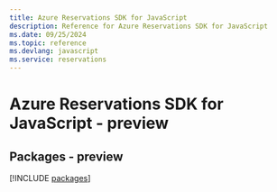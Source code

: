 ```yaml
---
title: Azure Reservations SDK for JavaScript
description: Reference for Azure Reservations SDK for JavaScript
ms.date: 09/25/2024
ms.topic: reference
ms.devlang: javascript
ms.service: reservations
---
```

# Azure Reservations SDK for JavaScript - preview
## Packages - preview
[!INCLUDE [packages](reservations-index.md)]